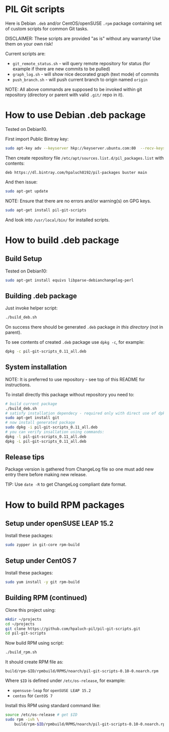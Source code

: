 # PIL Git scripts

Here is Debian `.deb` and/or CentOS/openSUSE `.rpm` package
containing set of custom scripts for common Git tasks.

DISCLAIMER: These scripts are provided "as is" without any warranty! Use them on
your own risk!

Current scripts are:
- `git_remote_status.sh` - will query remote repository for status (for example if there are new commits to be pulled)
- `graph_log.sh` - will show nice decorated graph (text mode) of commits
- `push_branch.sh` - will push current branch to origin named `origin`

NOTE: All above commands are supposed to be invoked within git repository
(directory or parent with valid `.git/` repo in it).

# How to use Debian .deb package

Tested on Debian10.


First import Public Bintray key:

```bash
sudo apt-key adv --keyserver hkp://keyserver.ubuntu.com:80  --recv-keys 379CE192D401AB61
```

Then create repository
file `/etc/apt/sources.list.d/pil_packages.list` with contents:

```
deb https://dl.bintray.com/hpaluch8192/pil-packages buster main
```

And then issue:

```bash
sudo apt-get update
```
NOTE: Ensure that there are no errors and/or warning(s) on GPG keys.

```bash
sudo apt-get install pil-git-scripts
```
And look into `/usr/local/bin/` for installed scripts.


# How to build .deb package

## Build Setup
Tested on Debian10:

```bash
sudo apt-get install equivs libparse-debianchangelog-perl
```

## Building .deb package

Just invoke helper script:

```bash
./build_deb.sh
```

On success there should be generated `.deb` package *in this directory*
(not in parent).

To see contents of created `.deb` package use `dpkg -c`, for example:

```bash
dpkg -c pil-git-scripts_0.11_all.deb
```

## System installation

NOTE: It is preferred to use repository - see top of this README
for instructions.

To install directly this package without repository you need to:

```bash
# build current package
./build_deb.sh
# satisfy installation dependecy - required only with direct use of dpkg
sudo apt-get install git
# now install generated package
sudo dpkg -i pil-git-scripts_0.11_all.deb
# you can verify insallation using commands:
dpkg -l pil-git-scripts_0.11_all.deb
dpkg -L pil-git-scripts_0.11_all.deb
```

## Release tips

Package version is gathered from ChangeLog file so one must add
new entry there before making new release.

TIP: Use `date -R` to get ChangeLog compliant date format.


# How to build RPM packages

## Setup under openSUSE LEAP 15.2

Install these packages:

```bash
sudo zypper in git-core rpm-build
```

## Setup under CentOS 7

Install these packages:

```bash
sudo yum install -y git rpm-build
```

## Building RPM (continued)

Clone this project using:

```bash
mkdir ~/projects
cd ~/projects
git clone https://github.com/hpaluch-pil/pil-git-scripts.git
cd pil-git-scripts
```

Now build RPM using script:
```bash
./build_rpm.sh
```

It should create RPM file as:

```
build/rpm-$ID/rpmbuild/RPMS/noarch/pil-git-scripts-0.10-0.noarch.rpm
```

Where `$ID` is defined under `/etc/os-release`, for example:

* `opensuse-leap` for `openSUSE LEAP 15.2`
* `centos` for `CentOS 7`


Install this RPM using standard command like:

```bash
source /etc/os-release # get $ID
sudo rpm -ivh \
	build/rpm-$ID/rpmbuild/RPMS/noarch/pil-git-scripts-0.10-0.noarch.rpm
```

